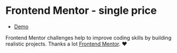 # Frontend Mentor - single price

- [Demo](https://single-price-grid-component-deploy.netlify.app/)

Frontend Mentor challenges help to improve coding skills by building realistic projects. Thanks a lot [Frontend Mentor](https://www.frontendmentor.io). ❤